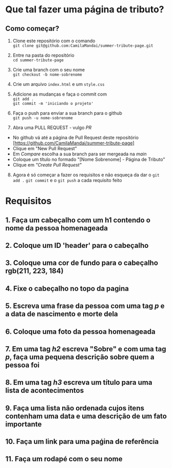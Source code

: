 # Que tal fazer uma página de tributo?

## Como começar?
 1. Clone este repositório com o comando <br>
`git clone git@github.com:CamilaMandai/summer-tribute-page.git`

 2. Entre na pasta do repositório <br>
`cd summer-tribute-page`

 3. Crie uma branch com o seu nome <br>
`git checkout -b nome-sobrenome`

 4. Crie um arquivo `index.html` e um `style.css`

 5. Adicione as mudanças e faça o commit com <br>
 `git add .` <br>
 `git commit -m 'iniciando o projeto'`

 6. Faça o push para enviar a sua branch para o github <br>
 `git push -u nome-sobrenome`

 7. Abra uma PULL REQUEST - vulgo _PR_ 
 - No github vá até a página de Pull Request deste repositório [https://github.com/CamilaMandai/summer-tribute-page]
 - Clique em "New Pull Request"
 - Em _Compare_ escolha a sua branch para ser mergeada na _main_
 - Coloque um título no formado "[Nome Sobrenome] - Página de Tributo"
 - Clique em _"Create Pull Request"_

8. Agora é só começar a fazer os requisitos e não esqueça da dar o `git add .` `git commit` e o `git push` a cada requisito feito

# Requisitos

## 1. Faça um cabeçalho com um h1 contendo o nome da pessoa homenageada

## 2. Coloque um ID 'header' para o cabeçalho

## 3. Coloque uma cor de fundo para o cabeçalho rgb(211, 223, 184)

## 4. Fixe o cabeçalho no topo da pagina

## 5. Escreva uma frase da pessoa com uma tag _p_ e a data de nascimento e morte dela

## 6. Coloque uma foto da pessoa homenageada

## 7. Em uma tag _h2_ escreva "Sobre" e com uma tag _p_, faça uma pequena descrição sobre quem a pessoa foi

## 8. Em uma tag _h3_ escreva um título para uma lista de acontecimentos

## 9. Faça uma lista não ordenada cujos itens contenham uma data e uma descrição de um fato importante

## 10. Faça um link para uma paǵina de referência

## 11. Faça um rodapé com o seu nome

